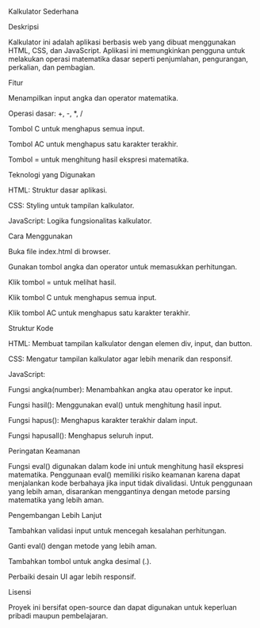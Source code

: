 Kalkulator Sederhana

Deskripsi

Kalkulator ini adalah aplikasi berbasis web yang dibuat menggunakan HTML, CSS, dan JavaScript. Aplikasi ini memungkinkan pengguna untuk melakukan operasi matematika dasar seperti penjumlahan, pengurangan, perkalian, dan pembagian.

Fitur

Menampilkan input angka dan operator matematika.

Operasi dasar: +, -, *, /

Tombol C untuk menghapus semua input.

Tombol AC untuk menghapus satu karakter terakhir.

Tombol = untuk menghitung hasil ekspresi matematika.

Teknologi yang Digunakan

HTML: Struktur dasar aplikasi.

CSS: Styling untuk tampilan kalkulator.

JavaScript: Logika fungsionalitas kalkulator.

Cara Menggunakan

Buka file index.html di browser.

Gunakan tombol angka dan operator untuk memasukkan perhitungan.

Klik tombol = untuk melihat hasil.

Klik tombol C untuk menghapus semua input.

Klik tombol AC untuk menghapus satu karakter terakhir.

Struktur Kode

HTML: Membuat tampilan kalkulator dengan elemen div, input, dan button.

CSS: Mengatur tampilan kalkulator agar lebih menarik dan responsif.

JavaScript:

Fungsi angka(number): Menambahkan angka atau operator ke input.

Fungsi hasil(): Menggunakan eval() untuk menghitung hasil input.

Fungsi hapus(): Menghapus karakter terakhir dalam input.

Fungsi hapusall(): Menghapus seluruh input.

Peringatan Keamanan

Fungsi eval() digunakan dalam kode ini untuk menghitung hasil ekspresi matematika. Penggunaan eval() memiliki risiko keamanan karena dapat menjalankan kode berbahaya jika input tidak divalidasi. Untuk penggunaan yang lebih aman, disarankan menggantinya dengan metode parsing matematika yang lebih aman.

Pengembangan Lebih Lanjut

Tambahkan validasi input untuk mencegah kesalahan perhitungan.

Ganti eval() dengan metode yang lebih aman.

Tambahkan tombol untuk angka desimal (.).

Perbaiki desain UI agar lebih responsif.

Lisensi

Proyek ini bersifat open-source dan dapat digunakan untuk keperluan pribadi maupun pembelajaran.
